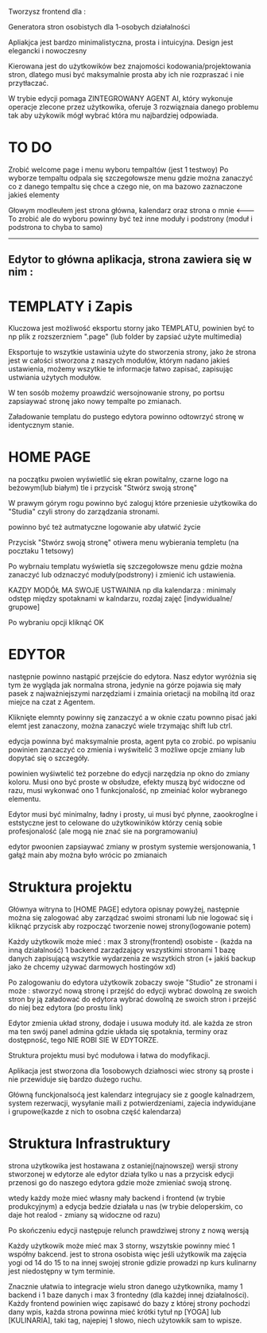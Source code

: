 Tworzysz frontend dla :

Generatora stron osobistych dla 1-osobych działalności

Apliakjca jest bardzo minimalistyczna, prosta i intuicyjna.
Design jest elegancki i nowoczesny 

Kierowana jest do użytkowików bez znajomości kodowania/projektowania stron, dlatego musi być maksymalnie prosta aby ich nie rozpraszać i nie przytłaczać.

W trybie edycji pomaga ZINTEGROWANY AGENT AI, który wykonuje operacje zlecone przez użytkowika, oferuje 3 rozwiąznaia danego problemu tak aby użykowik mógł wybrać która mu najbardziej odpowiada.

# TO DO
Zrobić welcome page i menu wyboru tempaltów (jest 1 testwoy)
Po wyborze tempaltu odpala się szczegołowsze menu gdzie można zanaczyć co z danego tempaltu się chce a czego nie, on ma bazowo zaznaczone jakieś elementy

Głowym modleułem jest strona główna, kalendarz oraz strona o mnie <--- To zrobić
ale do wyboru powinny być też inne moduły i podstrony (moduł i podstrona to chyba to samo) 

-------------------------------------------------------
Edytor to główna aplikacja, strona zawiera się w nim :
<Edytor>
    <Strona>
        <Kalendarz></Kalendarz>
    </Strona>
</Edytor>
------------------------------------------------------

# TEMPLATY i Zapis
Kluczowa jest możliwość eksportu storny jako TEMPLATU, 
powinien być to np plik z rozszerzniem ".page" (lub folder by zapsiać użyte multimedia)

Eksportuje to wszytkie ustawinia użyte do stworzenia strony,
jako że strona jest w całości stworzona z naszych modułów, którym nadano jakieś ustawienia, możemy wszytkie te informacje łatwo zapisać, zapisując ustwiania użytych modułów.

W ten sosób możemy proawdzić wersojnowanie strony, po portsu zapsiaywać stronę jako nowy tempalte po zmianach. 

Załadowanie templatu do pustego edytora powinno odtowrzyć stronę w identycznym stanie.

# HOME PAGE
na początku pwoien wyświetlić się ekran powitalny, czarne logo na beżowym(lub białym) tle i przycisk "Stwórz swoją stronę"

W prawym górym rogu powinno być zaloguj które przeniesie użytkowika do "Studia" czyli strony do zarządzania stronami.

powinno być też autmatyczne logowanie aby ułatwić życie

Przycisk "Stwórz swoją stronę" otiwera menu wybierania templetu (na pocztaku 1 tetsowy)

Po wybrnaiu templatu wyświetla się szczegołowsze menu gdzie można zanaczyć lub odznaczyć moduły(podstrony) i zmienić ich ustawienia.

KAZDY MODÓŁ MA SWOJE USTWAINIA np dla kalendarza :
minimaly odstęp między spotaknami w kalndarzu,
rozdaj zajęć [indywidualne/ grupowe]

Po wybraniu opcji kliknąć OK

# EDYTOR
następnie powinno nastąpić przejście do edytora.
Nasz edytor wyróżnia się tym że wygląda jak normalna strona, jedynie na górze pojawia się mały pasek z najważniejszymi narzędziami i zmainia orietacji na mobilną itd oraz miejce na czat z Agentem. 

Kliknięte elemnty powinny się zanzaczyć a w oknie czatu pownno pisać jaki elemt jest zanaczony, można zanaczyć wiele trzymając shift lub ctrl.

edycja powinna być maksymalnie prosta, agent pyta co zrobić.
po wpisaniu powinien zanzaczyć co zmienia i wyświtelić 3 możliwe opcje zmiany lub dopytać się o szczegóły.

powinien wyśiwtelić też porzebne do edycji narzędzia np okno do zmiany koloru. Musi ono być proste w obsłudze, efekty muszą być widoczne od razu, musi wykonwać ono 1 funkcjonalość, np zmeiniać kolor wybranego elementu.

Edytor musi być minimalny, ładny i prosty, ui musi być płynne, zaookroglne i eststyczne 
jest to celowane do użytkowiników którzy cenią sobie profesjonalość (ale mogą nie znać sie na porgramowaniu)

edytor pwoonien zapsiaywać zmiany w prostym systemie wersjonowania, 1 gałąź main aby można było wrócic po zmianaich

# Struktura projektu
Głównya witryna to [HOME PAGE] edytora opisnay powyżej,
następnie można się zalogować aby zarządzać swoimi stronami
lub nie logować się i kliknąć przycisk aby rozpocząć tworzenie nowej strony(logowanie potem)

Każdy użytkowik może mieć :
    max 3 strony(frontend) osobiste - (każda na inną działalność)
    1 backend zarządzający wszystkimi stronami
    1 bazę danych zapisującą wszytkie wydarzenia ze wszytkich stron
    (+ jakiś backup jako że chcemy używać darmowych hostingów xd)

Po zalogowaniu do edytora użytkowik zobaczy swoje "Studio" ze stronami i może :
    stworzyć nową stronę i przejść do edycji
    wybrać dowolną ze swoich stron by ją załadować do edytora
    wybrać dowolną ze swoich stron i przejść do niej bez edytora (po prostu link)

Edytor zmienia układ strony, dodaje i usuwa moduły itd. ale każda ze stron ma ten swój panel admina gdzie układa się spotaknia, terminy oraz dostępność, tego NIE ROBI SIE W EDYTORZE.

Struktura projektu musi być modułowa i łatwa do modyfikacji.

Aplikacja jest stworzona dla 1osobowych działnosci wiec strony są proste i nie przewiduje się bardzo dużego ruchu.

Główną funckjonalsoćą jest kalendarz integrujacy sie z google kalnadrzem, system rezerwacji, wysyłanie maili z potwierdzeniami, zajecia indywidujane i grupowe(kazde z nich to osobna część kalendarza)

# Struktura Infrastruktury
strona użytkowika jest hostawana z ostaniej(najnowszej) wersji strony stworzonej w edytorze ale edytor działa tylko u nas a przycisk edycji przenosi go do naszego edytora gdzie może zmieniać swoją stronę.

wtedy każdy może mieć własny mały backend i frontend (w trybie produkcyjnym)
a edycja bedzie działała u nas (w trybie deloperskim, co daje hot realod - zmiany są widoczne od razu)

Po skończeniu edycji następuje relunch prawdziwej strony z nową wersją

Każdy użytkowik może mieć max 3 storny, wszytskie powinny mieć 1 współny bakcend. 
jest to strona osobista więc jeśli użytkowik ma zajęcia yogi od 14 do 15 to na innej swojej stronie gdizie prowadzi np kurs kulinarny jest niedostępny w tym terminie.

Znacznie ułatwia to integracje wielu stron danego użytkownika, mamy 1 backend i 1 baze danych i max 3 frontedny (dla każdej innej działalności). Każdy frontend powinien więc zapisawć do bazy z której strony pochodzi dany wpis, każda strona powinna mieć krótki tytuł np [YOGA] lub [KULINARIA], taki tag, najepiej 1 słowo, niech użytowkik sam to wpisze.